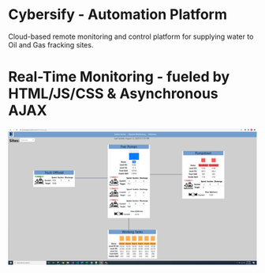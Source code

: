 # Cybersify - Automation Platform
Cloud-based remote monitoring and control platform for supplying water to Oil and Gas fracking sites.
# Real-Time Monitoring - fueled by HTML/JS/CSS & Asynchronous AJAX
![Alt text](https://github.com/golf-n-code/Cybersify/blob/master/RTDashboard%20Screenshot.png "RT Dashboard")
